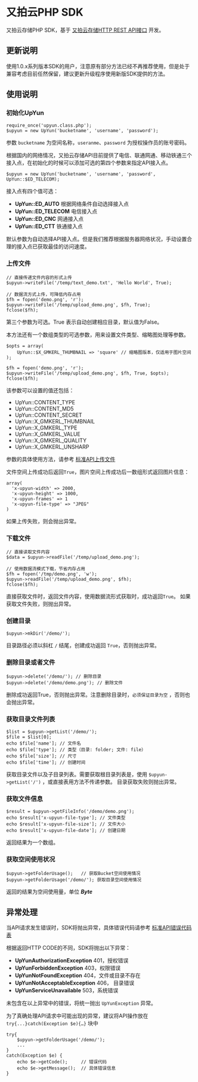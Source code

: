 # 又拍云PHP SDK

又拍云存储PHP SDK，基于 [又拍云存储HTTP REST API接口](http://wiki.upyun.com/index.php?title=HTTP_REST_API%E6%8E%A5%E5%8F%A3) 开发。

## 更新说明
使用1.0.x系列版本SDK的用户，注意原有部分方法已经不再推荐使用，但是处于兼容考虑目前任然保留，建议更新升级程序使用新版SDK提供的方法。

## 使用说明

### 初始化UpYun
````
require_once('upyun.class.php');
$upyun = new UpYun('bucketname', 'username', 'password');
````

参数 `bucketname` 为空间名称，`useranme`、`password` 为授权操作员的账号密码。

根据国内的网络情况，又拍云存储API目前提供了电信、联通网通、移动铁通三个接入点，在初始化的时候可以添加可选的第四个参数来指定API接入点。

````
$upyun = new UpYun('bucketname', 'username', 'password', UpYun::$ED_TELECOM);
````

接入点有四个值可选：

* **UpYun::ED_AUTO** 根据网络条件自动选择接入点
* **UpYun::ED_TELECOM** 电信接入点
* **UpYun::ED_CNC** 网通接入点
* **UpYun::ED_CTT** 铁通接入点

默认参数为自动选择API接入点。但是我们推荐根据服务器网络状况，手动设置合理的接入点已获取最佳的访问速度。

### 上传文件

````
// 直接传递文件内容的形式上传
$upyun->writeFile('/temp/text_demo.txt', 'Hello World', True);

// 数据流方式上传，可降低内存占用
$fh = fopen('demo.png', 'r');
$upyun->writeFile('/temp/upload_demo.png', $fh, True);
fclose($fh);
````
第三个参数为可选。True 表示自动创建相应目录，默认值为False。

本方法还有一个数组类型的可选参数，用来设置文件类型、缩略图处理等参数。

````
$opts = array(
	UpYun::$X_GMKERL_THUMBNAIL => 'square' // 缩略图版本，仅适用于图片空间
);

$fh = fopen('demo.png', 'r');
$upyun->writeFile('/temp/upload_demo.png', $fh, True, $opts);
fclose($fh);
````
该参数可以设置的值还包括：

* UpYun::CONTENT_TYPE
* UpYun::CONTENT_MD5
* UpYun::CONTENT_SECRET
* UpYun::X_GMKERL_THUMBNAIL
* UpYun::X_GMKERL_TYPE
* UpYun::X_GMKERL_VALUE
* UpYun::X_GMKERL_QUALITY
* UpYun::X_GMKERL_UNSHARP

参数的具体使用方法，请参考 [标准API上传文件](http://wiki.upyun.com/index.php?title=%E6%A0%87%E5%87%86API%E4%B8%8A%E4%BC%A0%E6%96%87%E4%BB%B6)

文件空间上传成功后返回`True`，图片空间上传成功后一数组形式返回图片信息：

````
array(
  'x-upyun-width' => 2000,
  'x-upyun-height' => 1000,
  'x-upyun-frames' => 1
  'x-upyun-file-type' => "JPEG"
)
````
如果上传失败，则会抛出异常。

### 下载文件
````
// 直接读取文件内容
$data = $upyun->readFile('/temp/upload_demo.png');

// 使用数据流模式下载，节省内存占用
$fh = fopen('/tmp/demo.png', 'w');
$upyun->readFile('/temp/upload_demo.png', $fh);
fclose($fh);
````

直接获取文件时，返回文件内容，使用数据流形式获取时，成功返回`True`。
如果获取文件失败，则抛出异常。

### 创建目录
````
$upyun->mkDir('/demo/');
````
目录路径必须以斜杠 `/` 结尾，创建成功返回 `True`，否则抛出异常。

### 删除目录或者文件
````
$upyun->delete('/demo/'); // 删除目录
$upyun->delete('/demo/demo.png'); // 删除文件
````
删除成功返回True，否则抛出异常。注意删除目录时，`必须保证目录为空` ，否则也会抛出异常。

### 获取目录文件列表
````
$list = $upyun->getList('/demo/');
$file = $list[0];
echo $file['name'];	// 文件名
echo $file['type'];	// 类型（目录: folder; 文件: file）
echo $file['size'];	// 尺寸
echo $file['time'];	// 创建时间
````
获取目录文件以及子目录列表。需要获取根目录列表是，使用 `$upyun->getList('/')` ，或直接表用方法不传递参数。
目录获取失败则抛出异常。

### 获取文件信息
````
$result = $upyun->getFileInfo('/demo/demo.png');
echo $result['x-upyun-file-type']; // 文件类型
echo $result['x-upyun-file-size']; // 文件大小
echo $result['x-upyun-file-date']; // 创建日期
````
返回结果为一个数组。

### 获取空间使用状况
````
$upyun->getFolderUsage();	// 获取Bucket空间使用情况
$upyun->getFolderUsage('/demo/'); 获取目录空间使用情况
````
返回的结果为空间使用量，单位 ***Byte***

## 异常处理
当API请求发生错误时，SDK将抛出异常，具体错误代码请参考 [标准API错误代码表](http://wiki.upyun.com/index.php?title=%E6%A0%87%E5%87%86API%E9%94%99%E8%AF%AF%E4%BB%A3%E7%A0%81%E8%A1%A8)

根据返回HTTP CODE的不同，SDK将抛出以下异常：

* **UpYunAuthorizationException** 401，授权错误
* **UpYunForbiddenException** 403，权限错误
* **UpYunNotFoundException** 404，文件或目录不存在
* **UpYunNotAcceptableException** 406， 目录错误
* **UpYunServiceUnavailable** 503，系统错误

未包含在以上异常中的错误，将统一抛出 `UpYunException` 异常。

为了真确处理API请求中可能出现的异常，建议将API操作放在`try{...}catch(Exception $e){…}` 块中

````
try{
	$upyun->getFolderUsage('/demo/');
	...
}
catch(Exception $e) {
	echo $e->getCode();		// 错误代码
	echo $e->getMessage();	// 具体错误信息
}
````
